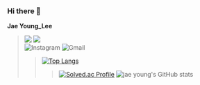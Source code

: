 ### Hi there 👋 <br>
**Jae Young_Lee**

<!--
**dd-jero/dd-jero** is a ✨ _special_ ✨ repository because its `README.md` (this file) appears on your GitHub profile.

Here are some ideas to get you started:

- 🔭 I’m currently working on ...
- 🌱 I’m currently learning ...
- 👯 I’m looking to collaborate on ...
- 🤔 I’m looking for help with ...
- 💬 Ask me about ...
- 📫 How to reach me: ...
- 😄 Pronouns: ...
- ⚡ Fun fact: ...
-->
> <img src="https://img.shields.io/badge/Python-3766AB?style=for-the-badge&logo=C%2B%2B&logoColor=white"/></a>
<a href="https://www.notion.so/9ec0de93c06b4404a53795207064082c?v=02343f7e501241d1937f252640b685b4" target="_blank"><img src="https://img.shields.io/badge/Notion-%23000000.svg?style=for-the-badge&logo=notion&logoColor=white"/></a><br/>
![Instagram](https://img.shields.io/badge/jae0.02-%23E4405F.svg?style=for-the-badge&logo=Instagram&logoColor=white)
![Gmail](https://img.shields.io/badge/boutljy@gmail.com-D14836?style=for-the-badge&logo=gmail&logoColor=white)
>> [![Top Langs](https://github-readme-stats.vercel.app/api/top-langs/?username=dd-jero&layout=compact)](https://github.com/dd-jero/github-readme-stats)<br/>
>>>[![Solved.ac Profile](http://mazassumnida.wtf/api/generate_badge?boj=boutljy0407)](https://solved.ac/boutljy0407)
![jae young's GitHub stats](https://github-readme-stats.vercel.app/api?username=dd-jero&show_icons=true&theme=highcontrast)
